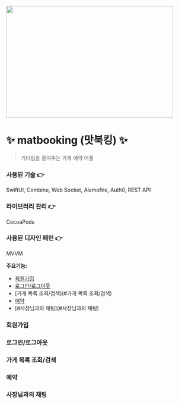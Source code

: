 <img src="![matbooking - logo](https://user-images.githubusercontent.com/39786810/209287390-7c7496d5-8fd1-4e22-bf53-e5ab29f8798e.png)" width="450px" height="300px"></img>

# ✨ matbooking (맛북킹) ✨

> 기다림을 줄여주는 가게 예약 어플

### 사용된 기술 👉
SwiftUI, Combine, Web Socket, Alamofire, Auth0, REST API

### 라이브러리 관리 👉
CocoaPods

### 사용된 디자인 패턴 👉
MVVM

**주요기능:**
- [회원가입](#회원가입)
- [로그인/로그아웃](#로그인/로그아웃)
- [가게 목록 조회/검색](#가게 목록 조회/검색)
- [예약](#예약)
- [#사장님과의 채팅](#사장님과의 채팅)

### 회원가입

### 로그인/로그아웃

### 가게 목록 조회/검색

### 예약

### 사장님과의 채팅
